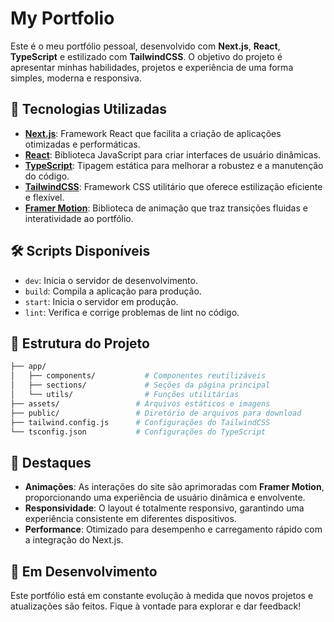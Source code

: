 # My Portfolio

Este é o meu portfólio pessoal, desenvolvido com **Next.js**, **React**, **TypeScript** e estilizado com **TailwindCSS**. O objetivo do projeto é apresentar minhas habilidades, projetos e experiência de uma forma simples, moderna e responsiva.

## 🚀 Tecnologias Utilizadas

- **[Next.js](https://nextjs.org/)**: Framework React que facilita a criação de aplicações otimizadas e performáticas.
- **[React](https://reactjs.org/)**: Biblioteca JavaScript para criar interfaces de usuário dinâmicas.
- **[TypeScript](https://www.typescriptlang.org/)**: Tipagem estática para melhorar a robustez e a manutenção do código.
- **[TailwindCSS](https://tailwindcss.com/)**: Framework CSS utilitário que oferece estilização eficiente e flexível.
- **[Framer Motion](https://www.framer.com/motion/)**: Biblioteca de animação que traz transições fluidas e interatividade ao portfólio.

## 🛠️ Scripts Disponíveis

- `dev`: Inicia o servidor de desenvolvimento.
- `build`: Compila a aplicação para produção.
- `start`: Inicia o servidor em produção.
- `lint`: Verifica e corrige problemas de lint no código.

## 📂 Estrutura do Projeto

```bash
├── app/
│   ├── components/           # Componentes reutilizáveis
│   ├── sections/             # Seções da página principal
│   └── utils/                # Funções utilitárias
├── assets/                 # Arquivos estáticos e imagens
├── public/                 # Diretório de arquivos para download
├── tailwind.config.js      # Configurações do TailwindCSS
└── tsconfig.json           # Configurações do TypeScript
```

## 🌟 Destaques

- **Animações**: As interações do site são aprimoradas com **Framer Motion**, proporcionando uma experiência de usuário dinâmica e envolvente.
- **Responsividade**: O layout é totalmente responsivo, garantindo uma experiência consistente em diferentes dispositivos.
- **Performance**: Otimizado para desempenho e carregamento rápido com a integração do Next.js.

## 🚧 Em Desenvolvimento

Este portfólio está em constante evolução à medida que novos projetos e atualizações são feitos. Fique à vontade para explorar e dar feedback!
